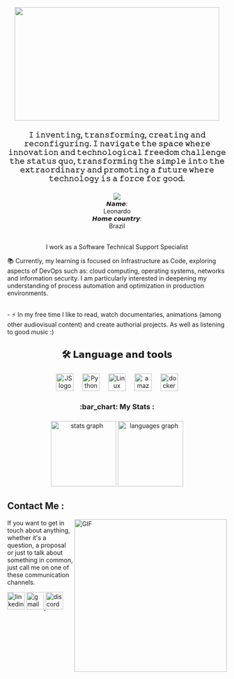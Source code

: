<div align="center">
  <img height="260" width=470" src="https://media.giphy.com/media/3o6vY6L5NNr67HQW7S/giphy.gif"/>
</div>



<div align="center">

</div>


<h3 align="center">𝙸 𝚒𝚗𝚟𝚎𝚗𝚝𝚒𝚗𝚐, 𝚝𝚛𝚊𝚗𝚜𝚏𝚘𝚛𝚖𝚒𝚗𝚐, 𝚌𝚛𝚎𝚊𝚝𝚒𝚗𝚐 𝚊𝚗𝚍 𝚛𝚎𝚌𝚘𝚗𝚏𝚒𝚐𝚞𝚛𝚒𝚗𝚐. 𝙸 𝚗𝚊𝚟𝚒𝚐𝚊𝚝𝚎 𝚝𝚑𝚎 𝚜𝚙𝚊𝚌𝚎 𝚠𝚑𝚎𝚛𝚎 𝚒𝚗𝚗𝚘𝚟𝚊𝚝𝚒𝚘𝚗 𝚊𝚗𝚍 𝚝𝚎𝚌𝚑𝚗𝚘𝚕𝚘𝚐𝚒𝚌𝚊𝚕 𝚏𝚛𝚎𝚎𝚍𝚘𝚖 𝚌𝚑𝚊𝚕𝚕𝚎𝚗𝚐𝚎 𝚝𝚑𝚎 𝚜𝚝𝚊𝚝𝚞𝚜 𝚚𝚞𝚘, 𝚝𝚛𝚊𝚗𝚜𝚏𝚘𝚛𝚖𝚒𝚗𝚐 𝚝𝚑𝚎 𝚜𝚒𝚖𝚙𝚕𝚎 𝚒𝚗𝚝𝚘 𝚝𝚑𝚎 𝚎𝚡𝚝𝚛𝚊𝚘𝚛𝚍𝚒𝚗𝚊𝚛𝚢 𝚊𝚗𝚍 𝚙𝚛𝚘𝚖𝚘𝚝𝚒𝚗𝚐 𝚊 𝚏𝚞𝚝𝚞𝚛𝚎 𝚠𝚑𝚎𝚛𝚎 𝚝𝚎𝚌𝚑𝚗𝚘𝚕𝚘𝚐𝚢 𝚒𝚜 𝚊 𝚏𝚘𝚛𝚌𝚎 𝚏𝚘𝚛 𝚐𝚘𝚘𝚍.</h3>

###
    
  <div align="center">
    <img src="https://en.bloggif.com/tmp/6c7e32e8a5129f9646536db4af1f03d3/text.gif?1698606268">
</div>
  

<div align="center">
    <div>𝙉𝙖𝙢𝙚:</div>
    <div>Leonardo</div
    <br>
    <div>𝙃𝙤𝙢𝙚 𝙘𝙤𝙪𝙣𝙩𝙧𝙮:</div>
    <div>Brazil</div>
  <br>
</div>

<p align="center"> I work as a Software Technical Support Specialist <br>
<p>📚 Currently, my learning is focused on Infrastructure as Code, exploring aspects of DevOps such as: cloud computing, operating systems, networks and information security. I am particularly interested in deepening my understanding of process automation and optimization in production environments.<p/> 
<br>- ⚡ In my free time I like to read, watch documentaries, animations (among other audiovisual content) and create authorial projects. As well as listening to good music :) </p>

###

<h2 align="center">🛠 𝗟𝗮𝗻𝗴𝘂𝗮𝗴𝗲 𝗮𝗻𝗱 𝘁𝗼𝗼𝗹𝘀</h2>

###

<div align="center">
  <img src="https://cdn.jsdelivr.net/gh/devicons/devicon/icons/javascript/javascript-original.svg" height="40" alt="JS logo"  />
  <img width="12" />
  <img src="https://cdn.jsdelivr.net/gh/devicons/devicon/icons/python/python-original.svg" height="40" alt="Python"  />
  <img width="12" />
   <img src="https://cdn.jsdelivr.net/gh/devicons/devicon/icons/linux/linux-original.svg" height="40" alt="Linux"  />
  <img width="12" />
  <img src="https://cdn.jsdelivr.net/gh/devicons/devicon/icons/amazonwebservices/amazonwebservices-original.svg" height="40" alt="amazonwebservices logo"  />
  <img width="12" />
  <img src="https://cdn.jsdelivr.net/gh/devicons/devicon/icons/docker/docker-plain-wordmark.svg" height="40" alt="docker logo"  />
</div>


<h3 align="center"> :bar_chart: My Stats :</h3>

###

<div align="center">
  <img src="https://github-readme-stats.vercel.app/api?username=leonardovasconceloss&hide_title=false&hide_rank=false&show_icons=true&include_all_commits=true&count_private=true&disable_animations=false&theme=dark&locale=en&hide_border=false&order=1" height="150" alt="stats graph"  />
  <img src="https://github-readme-stats.vercel.app/api/top-langs?username=leonardovasconceloss&locale=en&hide_title=false&layout=compact&card_width=320&langs_count=5&theme=dark&hide_border=false&order=2" height="150" alt="languages graph"  />
</div>

###


## Contact Me :

<p>


<img hight="220" width="350" align="right" alt="GIF" src="https://media.giphy.com/media/SvGFA2WF9IP0WjmzvE/giphy.gif">


If you want to get in touch about anything, whether it's a question, a proposal or just to talk about something in common, just call me on one of these communication channels.

<div align="left">
  <img src="https://img.shields.io/static/v1?message=LinkedIn&logo=linkedin&label=&color=0077B5&logoColor=white&labelColor=&style=for-the-badge" height="40" alt="linkedin logo"  />
  
<a href="mailto:leonardovsestudos@gmail.com">
    <img src="https://img.shields.io/static/v1?message=Gmail&logo=gmail&label=&color=D14836&logoColor=white&labelColor=&style=for-the-badge" height="40" alt="gmail logo" />
</a>

  <img src="https://img.shields.io/static/v1?message=Discord&logo=discord&label=&color=7289DA&logoColor=white&labelColor=&style=for-the-badge" height="40" alt="discord logo"  />
</div>

###











